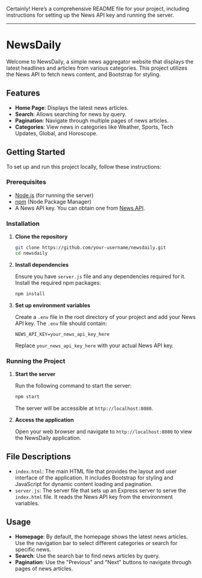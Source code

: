 Certainly! Here’s a comprehensive README file for your project, including instructions for setting up the News API key and running the server.

---

# NewsDaily

Welcome to NewsDaily, a simple news aggregator website that displays the latest headlines and articles from various categories. This project utilizes the News API to fetch news content, and Bootstrap for styling.

## Features

- **Home Page**: Displays the latest news articles.
- **Search**: Allows searching for news by query.
- **Pagination**: Navigate through multiple pages of news articles.
- **Categories**: View news in categories like Weather, Sports, Tech Updates, Global, and Horoscope.

## Getting Started

To set up and run this project locally, follow these instructions:

### Prerequisites

- [Node.js](https://nodejs.org/) (for running the server)
- [npm](https://www.npmjs.com/) (Node Package Manager)
- A News API key. You can obtain one from [News API](https://newsapi.org/).

### Installation

1. **Clone the repository**

   ```bash
   git clone https://github.com/your-username/newsdaily.git
   cd newsdaily
   ```

2. **Install dependencies**

   Ensure you have `server.js` file and any dependencies required for it. Install the required npm packages:

   ```bash
   npm install
   ```

3. **Set up environment variables**

   Create a `.env` file in the root directory of your project and add your News API key. The `.env` file should contain:

   ```plaintext
   NEWS_API_KEY=your_news_api_key_here
   ```

   Replace `your_news_api_key_here` with your actual News API key.

### Running the Project

1. **Start the server**

   Run the following command to start the server:

   ```bash
   npm start
   ```

   The server will be accessible at `http://localhost:8080`.

2. **Access the application**

   Open your web browser and navigate to `http://localhost:8080` to view the NewsDaily application.

## File Descriptions

- `index.html`: The main HTML file that provides the layout and user interface of the application. It includes Bootstrap for styling and JavaScript for dynamic content loading and pagination.
- `server.js`: The server file that sets up an Express server to serve the `index.html` file. It reads the News API key from the environment variables.

## Usage

- **Homepage**: By default, the homepage shows the latest news articles. Use the navigation bar to select different categories or search for specific news.
- **Search**: Use the search bar to find news articles by query.
- **Pagination**: Use the "Previous" and "Next" buttons to navigate through pages of news articles.

